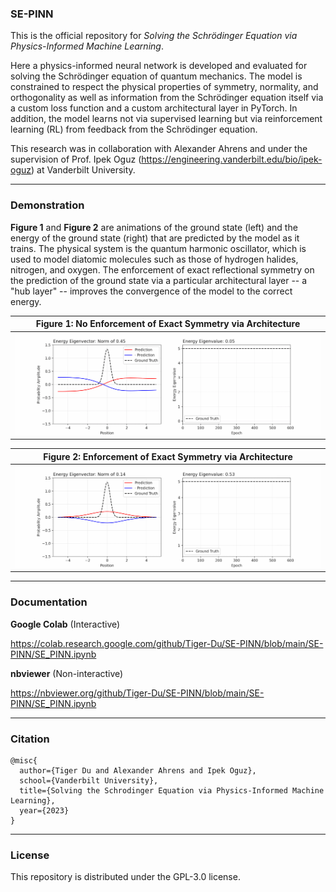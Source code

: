 ### SE-PINN

This is the official repository for _Solving the Schrödinger Equation via Physics-Informed Machine Learning_.

Here a physics-informed neural network is developed and evaluated for solving the Schrödinger equation of quantum mechanics. The model is constrained to respect the physical properties of symmetry, normality, and orthogonality as well as information from the Schrödinger equation itself via a custom loss function and a custom architectural layer in PyTorch. In addition, the model learns not via supervised learning but via reinforcement learning (RL) from feedback from the Schrödinger equation.

This research was in collaboration with Alexander Ahrens and under the supervision of Prof. Ipek Oguz (https://engineering.vanderbilt.edu/bio/ipek-oguz) at Vanderbilt University.

---

### Demonstration

__Figure 1__ and __Figure 2__ are animations of the ground state (left) and the energy of the ground state (right) that are predicted by the model as it trains. The physical system is the quantum harmonic oscillator, which is used to model diatomic molecules such as those of hydrogen halides, nitrogen, and oxygen. The enforcement of exact reflectional symmetry on the prediction of the ground state via a particular architectural layer -- a "hub layer" -- improves the convergence of the model to the correct energy.

| **Figure 1**: No Enforcement of Exact Symmetry via Architecture |
| --- |
| ![Animation of PINN](assets/no_enforcement_of_symmetry.gif) |

| **Figure 2**: Enforcement of Exact Symmetry via Architecture |
| --- |
| ![Animation of PINN](assets/enforcement_of_symmetry.gif) |

---

### Documentation

__Google Colab__ (Interactive)

https://colab.research.google.com/github/Tiger-Du/SE-PINN/blob/main/SE-PINN/SE_PINN.ipynb

__nbviewer__ (Non-interactive)

https://nbviewer.org/github/Tiger-Du/SE-PINN/blob/main/SE-PINN/SE_PINN.ipynb

---

### Citation

```
@misc{
  author={Tiger Du and Alexander Ahrens and Ipek Oguz},
  school={Vanderbilt University},
  title={Solving the Schrodinger Equation via Physics-Informed Machine Learning},
  year={2023}
}
```

---

### License

This repository is distributed under the GPL-3.0 license.
